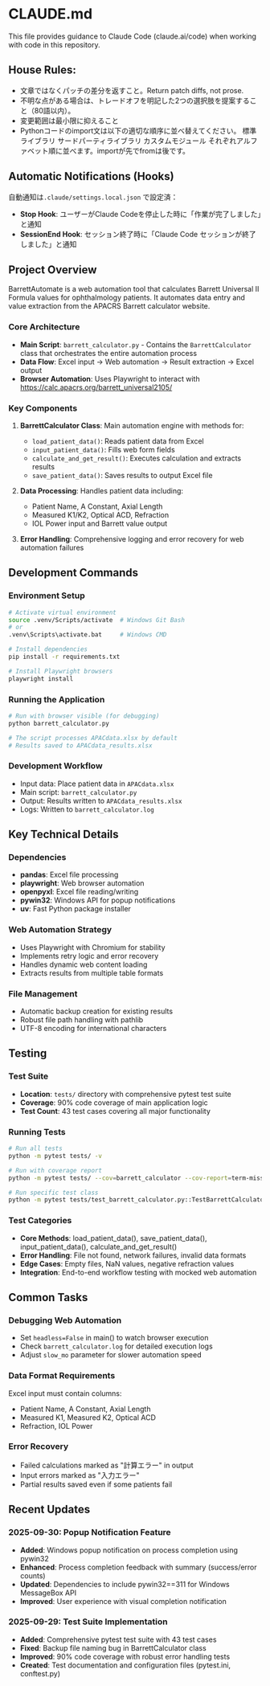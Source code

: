 # CLAUDE.md

This file provides guidance to Claude Code (claude.ai/code) when working with code in this repository.

## House Rules:
- 文章ではなくパッチの差分を返すこと。Return patch diffs, not prose.
- 不明な点がある場合は、トレードオフを明記した2つの選択肢を提案すること（80語以内）。
- 変更範囲は最小限に抑えること
- Pythonコードのimport文は以下の適切な順序に並べ替えてください。
標準ライブラリ
サードパーティライブラリ
カスタムモジュール 
それぞれアルファベット順に並べます。importが先でfromは後です。

## Automatic Notifications (Hooks)
自動通知は`.claude/settings.local.json` で設定済：
- **Stop Hook**: ユーザーがClaude Codeを停止した時に「作業が完了しました」と通知
- **SessionEnd Hook**: セッション終了時に「Claude Code セッションが終了しました」と通知


## Project Overview

BarrettAutomate is a web automation tool that calculates Barrett Universal II Formula values for ophthalmology patients. It automates data entry and value extraction from the APACRS Barrett calculator website.

### Core Architecture

- **Main Script**: `barrett_calculator.py` - Contains the `BarrettCalculator` class that orchestrates the entire automation process
- **Data Flow**: Excel input → Web automation → Result extraction → Excel output
- **Browser Automation**: Uses Playwright to interact with https://calc.apacrs.org/barrett_universal2105/

### Key Components

1. **BarrettCalculator Class**: Main automation engine with methods for:
   - `load_patient_data()`: Reads patient data from Excel
   - `input_patient_data()`: Fills web form fields
   - `calculate_and_get_result()`: Executes calculation and extracts results
   - `save_patient_data()`: Saves results to output Excel file

2. **Data Processing**: Handles patient data including:
   - Patient Name, A Constant, Axial Length
   - Measured K1/K2, Optical ACD, Refraction
   - IOL Power input and Barrett value output

3. **Error Handling**: Comprehensive logging and error recovery for web automation failures

## Development Commands

### Environment Setup
```bash
# Activate virtual environment
source .venv/Scripts/activate  # Windows Git Bash
# or
.venv\Scripts\activate.bat     # Windows CMD

# Install dependencies
pip install -r requirements.txt

# Install Playwright browsers
playwright install
```

### Running the Application
```bash
# Run with browser visible (for debugging)
python barrett_calculator.py

# The script processes APACdata.xlsx by default
# Results saved to APACdata_results.xlsx
```

### Development Workflow
- Input data: Place patient data in `APACdata.xlsx`
- Main script: `barrett_calculator.py`
- Output: Results written to `APACdata_results.xlsx`
- Logs: Written to `barrett_calculator.log`

## Key Technical Details

### Dependencies
- **pandas**: Excel file processing
- **playwright**: Web browser automation
- **openpyxl**: Excel file reading/writing
- **pywin32**: Windows API for popup notifications
- **uv**: Fast Python package installer

### Web Automation Strategy
- Uses Playwright with Chromium for stability
- Implements retry logic and error recovery
- Handles dynamic web content loading
- Extracts results from multiple table formats

### File Management
- Automatic backup creation for existing results
- Robust file path handling with pathlib
- UTF-8 encoding for international characters

## Testing

### Test Suite
- **Location**: `tests/` directory with comprehensive pytest test suite
- **Coverage**: 90% code coverage of main application logic
- **Test Count**: 43 test cases covering all major functionality

### Running Tests
```bash
# Run all tests
python -m pytest tests/ -v

# Run with coverage report
python -m pytest tests/ --cov=barrett_calculator --cov-report=term-missing

# Run specific test class
python -m pytest tests/test_barrett_calculator.py::TestBarrettCalculator -v
```

### Test Categories
- **Core Methods**: load_patient_data(), save_patient_data(), input_patient_data(), calculate_and_get_result()
- **Error Handling**: File not found, network failures, invalid data formats
- **Edge Cases**: Empty files, NaN values, negative refraction values
- **Integration**: End-to-end workflow testing with mocked web automation

## Common Tasks

### Debugging Web Automation
- Set `headless=False` in main() to watch browser execution
- Check `barrett_calculator.log` for detailed execution logs
- Adjust `slow_mo` parameter for slower automation speed

### Data Format Requirements
Excel input must contain columns:
- Patient Name, A Constant, Axial Length
- Measured K1, Measured K2, Optical ACD
- Refraction, IOL Power

### Error Recovery
- Failed calculations marked as "計算エラー" in output
- Input errors marked as "入力エラー"
- Partial results saved even if some patients fail

## Recent Updates

### 2025-09-30: Popup Notification Feature
- **Added**: Windows popup notification on process completion using pywin32
- **Enhanced**: Process completion feedback with summary (success/error counts)
- **Updated**: Dependencies to include pywin32==311 for Windows MessageBox API
- **Improved**: User experience with visual completion notification

### 2025-09-29: Test Suite Implementation
- **Added**: Comprehensive pytest test suite with 43 test cases
- **Fixed**: Backup file naming bug in BarrettCalculator class
- **Improved**: 90% code coverage with robust error handling tests
- **Created**: Test documentation and configuration files (pytest.ini, conftest.py)